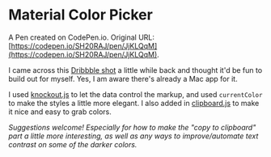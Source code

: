 # Material Color Picker

A Pen created on CodePen.io. Original URL: [https://codepen.io/SH20RAJ/pen/JjKLQqM](https://codepen.io/SH20RAJ/pen/JjKLQqM).

I  came across this [Dribbble shot](https://dribbble.com/shots/2594885-Material-Colors-for-Mac) a little while back and thought it'd be fun to build out for myself. Yes, I am aware there's already a Mac app for it.

I used [knockout.js](http://knockoutjs.com/) to let the data control the markup, and used `currentColor` to make the styles a little more elegant. I also added in [clipboard.js](https://clipboardjs.com/) to make it nice and easy to grab colors.

_Suggestions welcome! Especially for how to make the "copy to clipboard" part a little more interesting, as well as any ways to improve/automate text contrast on some of the darker colors._
